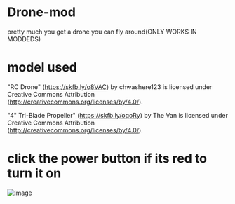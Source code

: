 # Drone-mod
pretty much you get a drone you can fly around(ONLY WORKS IN MODDEDS)
# model used
"RC Drone" (https://skfb.ly/o8VAC) by chwashere123 is licensed under Creative Commons Attribution (http://creativecommons.org/licenses/by/4.0/).

"4" Tri-Blade Propeller" (https://skfb.ly/oqoRy) by The Van is licensed under Creative Commons Attribution (http://creativecommons.org/licenses/by/4.0/).

# click the power button if its red to turn it on

![image](https://github.com/FURY909/Drone-mod/assets/86896895/0ed96f35-4ce3-4cc0-9c10-fbf0abd19b65)

